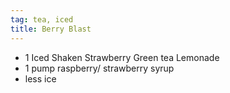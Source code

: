 ```yaml
---
tag: tea, iced
title: Berry Blast
---
```


- 1 Iced Shaken Strawberry Green tea Lemonade
- 1 pump raspberry/ strawberry syrup
- less ice